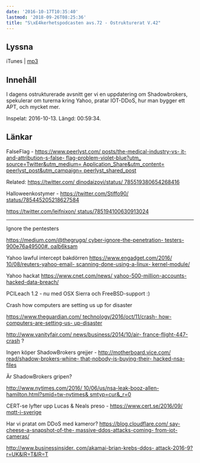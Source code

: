 ```yaml
---
date: '2016-10-17T10:35:40'
lastmod: '2018-09-26T08:25:36'
title: "S\xE4kerhetspodcasten avs.72 - Ostrukturerat V.42"
---
```

## Lyssna

iTunes \| [mp3](http://traffic.libsyn.com/sakerhetspodcasten/Ostrukturerat_v41_2016.mp3) 

## Innehåll

I dagens ostrukturerade avsnitt ger vi en uppdatering om Shadowbrokers, spekulerar
om turerna kring Yahoo, pratar IOT-DDoS, hur man bygger ett APT, och mycket mer.

Inspelat: 2016-10-13. Längd: 00:59:34.

## Länkar
FalseFlag - [https://www.peerlyst.com/
posts/the-medical-industry-vs-
it-and-attribution-s-false-
flag-problem-violet-blue?utm_
source=Twitter&utm_medium=
Application_Share&utm_content=
peerlyst_post&utm_campaign=
peerlyst_shared_post](https://www.peerlyst.com/posts/the-medical-industry-vs-it-and-attribution-s-false-flag-problem-violet-blue?utm_source=Twitter&utm_medium=Application_Share&utm_content=peerlyst_post&utm_campaign=peerlyst_shared_post)


Related: [https://twitter.com/
dinodaizovi/status/
785519380654268416](https://twitter.com/dinodaizovi/status/785519380654268416)


 
Halloweenkostymer - [https://twitter.com/Stiffo90/
status/785445205218627584](https://twitter.com/Stiffo90/status/785445205218627584)


[https://twitter.com/leifnixon/
status/785194100630913024](https://twitter.com/leifnixon/status/785194100630913024)

---

Ignore the pentesters

[https://medium.com/@thegrugq/
cyber-ignore-the-penetration-
testers-900e76a49500#.
oalb6ksam](https://medium.com/@thegrugq/cyber-ignore-the-penetration-testers-900e76a49500#.oalb6ksam)


Yahoo lawful intercept bakdörren [https://www.engadget.com/2016/
10/08/reuters-yahoo-email-
scanning-done-using-a-linux-
kernel-module/](https://www.engadget.com/2016/10/08/reuters-yahoo-email-scanning-done-using-a-linux-kernel-module/)


Yahoo hackat [https://www.cnet.com/news/
yahoo-500-million-accounts-
hacked-data-breach/](https://www.cnet.com/news/yahoo-500-million-accounts-hacked-data-breach/)


PCILeach 1.2 - nu med OSX Sierra och FreeBSD-support :)

Crash how computers are setting us up for disaster

[https://www.theguardian.com/
technology/2016/oct/11/crash-
how-computers-are-setting-us-
up-disaster](https://www.theguardian.com/technology/2016/oct/11/crash-how-computers-are-setting-us-up-disaster)


[http://www.vanityfair.com/
news/business/2014/10/air-
france-flight-447-crash](http://www.vanityfair.com/news/business/2014/10/air-france-flight-447-crash)
?

Ingen köper ShadowBrokers grejjer - [http://motherboard.vice.com/
read/shadow-brokers-whine-
that-nobody-is-buying-their-
hacked-nsa-files](http://motherboard.vice.com/read/shadow-brokers-whine-that-nobody-is-buying-their-hacked-nsa-files)

Är ShadowBrokers gripen?

[http://www.nytimes.com/2016/
10/06/us/nsa-leak-booz-allen-
hamilton.html?smid=tw-nytimes&
smtyp=cur&_r=0](http://www.nytimes.com/2016/10/06/us/nsa-leak-booz-allen-hamilton.html?smid=tw-nytimes&smtyp=cur&_r=0)


CERT-se lyfter upp Lucas & Neals preso - [https://www.cert.se/2016/09/
mqtt-i-sverige](https://www.cert.se/2016/09/mqtt-i-sverige)


Har vi pratat om DDoS med kameror? [https://blog.cloudflare.com/
say-cheese-a-snapshot-of-the-
massive-ddos-attacks-coming-
from-iot-cameras/](https://blog.cloudflare.com/say-cheese-a-snapshot-of-the-massive-ddos-attacks-coming-from-iot-cameras/)


[http://www.businessinsider.
com/akamai-brian-krebs-ddos-
attack-2016-9?r=UK&IR=T&IR=T](http://www.businessinsider.com/akamai-brian-krebs-ddos-attack-2016-9?r=UK&IR=T&IR=T)


